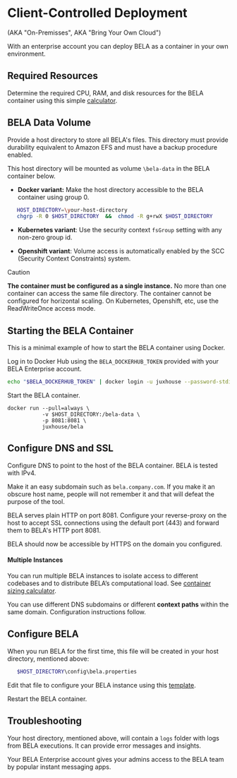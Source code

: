 # Client-Controlled Deployment
(AKA "On-Premisses", AKA "Bring Your Own Cloud")

With an enterprise account you can deploy BELA as a container in your own environment.

## Required Resources

Determine the required CPU, RAM, and disk resources for the BELA container using this simple [calculator](https://bela.live/container-sizing).

## BELA Data Volume

Provide a host directory to store all BELA's files. This directory must provide durability equivalent to Amazon EFS and must have a backup procedure enabled.

This host directory will be mounted as volume `\bela-data` in the BELA container below.

 - **Docker variant:**
Make the host directory accessible to the BELA container using group 0.
```bash
   HOST_DIRECTORY=\your-host-directory
   chgrp -R 0 $HOST_DIRECTORY  &&  chmod -R g+rwX $HOST_DIRECTORY
```

 - **Kubernetes variant**: Use the security context `fsGroup` setting with any non-zero group id.

 - **Openshift variant**: Volume access is automatically enabled by the SCC (Security Context Constraints) system.


> [!CAUTION]
> **The container must be configured as a single instance.** No more than one container can access the same file directory. The container cannot be configured for horizontal scaling. On Kubernetes, Openshift, etc, use the ReadWriteOnce access mode.

## Starting the BELA Container

This is a minimal example of how to start the BELA container using Docker.

Log in to Docker Hub using the `BELA_DOCKERHUB_TOKEN` provided with your BELA Enterprise account.

```bash
echo "$BELA_DOCKERHUB_TOKEN" | docker login -u juxhouse --password-stdin
```

Start the BELA container.

```
docker run --pull=always \
           -v $HOST_DIRECTORY:/bela-data \
           -p 8081:8081 \
           juxhouse/bela
```

## Configure DNS and SSL

Configure DNS to point to the host of the BELA container. BELA is tested with IPv4.

Make it an easy subdomain such as `bela.company.com`. If you make it an obscure host name, people will not remember it and that will defeat the purpose of the tool.

BELA serves plain HTTP on port 8081. Configure your reverse-proxy on the host to accept SSL connections using the default port (443) and forward them to BELA's HTTP port 8081.

BELA should now be accessible by HTTPS on the domain you configured.

#### Multiple Instances

You can run multiple BELA instances to isolate access to different codebases and to distribute BELA’s computational load. See [container sizing calculator](https://bela.live/container-sizing).

You can use different DNS subdomains or different **context paths** within the same domain. Configuration instructions follow.


## Configure BELA

When you run BELA for the first time, this file will be created in your host directory, mentioned above:
```bash
   $HOST_DIRECTORY\config\bela.properties
```

Edit that file to configure your BELA instance using this [template](/reference/bela.properties.md).

Restart the BELA container.

## Troubleshooting

Your host directory, mentioned above, will contain a `logs` folder with logs from BELA executions. It can provide error messages and insights.

Your BELA Enterprise account gives your admins access to the BELA team by popular instant messaging apps.
